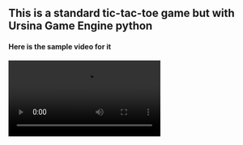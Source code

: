 ## This is a standard tic-tac-toe game but with Ursina Game Engine python


#### Here is the sample video for it

<video src="tictactoe.mp4" />
